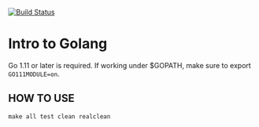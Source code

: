 [![Build Status](https://travis-ci.org/yowcow/golang-intro.svg?branch=master)](https://travis-ci.org/yowcow/golang-intro)

Intro to Golang
===============

Go 1.11 or later is required.
If working under $GOPATH, make sure to export `GO111MODULE=on`.

HOW TO USE
----------

```
make all test clean realclean
```
